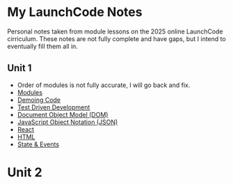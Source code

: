 # My LaunchCode Notes
Personal notes taken from module lessons on the 2025 online LaunchCode cirriculum.
These notes are not fully complete and have gaps, but I intend to eventually fill them all in.

## Unit 1
- Order of modules is not fully accurate, I will go back and fix.
- [Modules](JavaScript%(Unit%1)/modules.md)
- [Demoing Code](JavaScript%(Unit%1)/demoing.md)
- [Test Driven Development](JavaScript%(Unit%1)/TDD.md)
- [Document Object Model (DOM)](JavaScript%(Unit%1)/DOM.md)
- [JavaScript Object Notation (JSON)](JavaScript%(Unit%1)/JSON.md)
- [React](JavaScript%(Unit%1)/REACT.md)
- [HTML](JavaScript%(Unit%1)/HTML.md)
- [State & Events](JavaScript%(Unit%1)/STATEVENT.md)

# Unit 2
